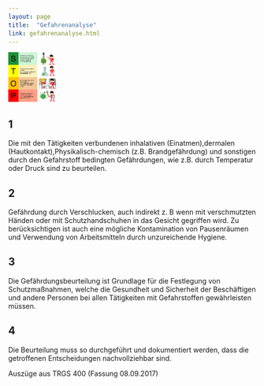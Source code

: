 ```yaml
---
layout: page
title:  "Gefahrenanalyse"
link: gefahrenanalyse.html
---
```


<img data-enlargeable width="100" style="cursor: zoom-in;"  src="assets/images/gefaehrdungsbeurteilung _clipart.png" />


## 1
Die mit den Tätigkeiten verbundenen inhalativen (Einatmen),dermalen (Hautkontakt),Physikalisch-chemisch (z.B. Brandgefährdung) und sonstigen durch den Gefahrstoff bedingten Gefährdungen, wie z.B. durch Temperatur oder Druck sind zu beurteilen.

## 2
Gefährdung durch Verschlucken, auch indirekt z. B wenn mit verschmutzten Händen oder mit Schutzhandschuhen in das Gesicht gegriffen wird. Zu berücksichtigen ist auch eine mögliche Kontamination von Pausenräumen und Verwendung von Arbeitsmitteln durch unzureichende Hygiene.

## 3
Die Gefährdungsbeurteilung ist Grundlage für die Festlegung von Schutzmaßnahmen, welche die Gesundheit und Sicherheit der Beschäftigen und andere Personen bei allen Tätigkeiten mit Gefahrstoffen gewährleisten müssen.

## 4
Die Beurteilung muss so durchgeführt und dokumentiert werden, dass die getroffenen Entscheidungen nachvollziehbar sind.

Auszüge aus TRGS 400 (Fassung 08.09.2017)

